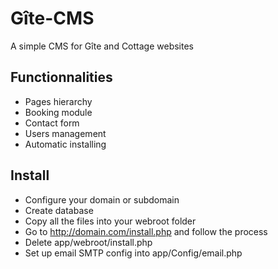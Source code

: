 Gîte-CMS
========

A simple CMS for Gîte and Cottage websites

Functionnalities
----------------

- Pages hierarchy
- Booking module
- Contact form
- Users management
- Automatic installing

Install
-------

- Configure your domain or subdomain
- Create database
- Copy all the files into your webroot folder
- Go to http://domain.com/install.php and follow the process
- Delete app/webroot/install.php
- Set up email SMTP config into app/Config/email.php